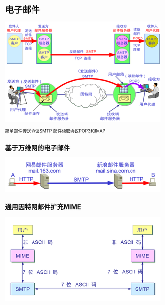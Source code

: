 # 电子邮件
![](/.src/pic/email.png)

<exampointbig>简单邮件传送协议SMTP</exampointbig>
<exampointbig>邮件读取协议POP3和IMAP</exampointbig>

## 基于万维网的电子邮件
![](/.src/pic/emailhttp.png)

## 通用因特网邮件扩充MIME
![](/.src/pic/mime-smtp.png)
